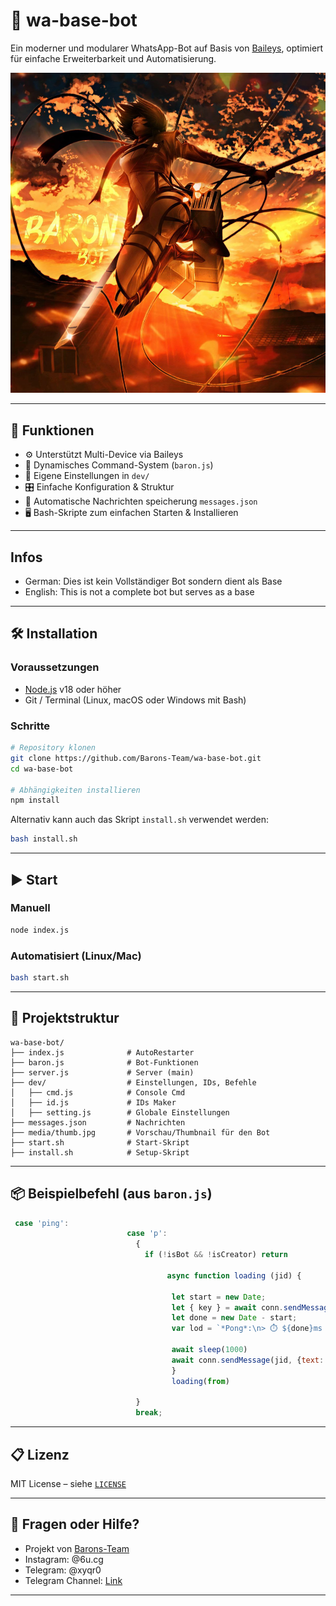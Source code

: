 # 💬 wa-base-bot

Ein moderner und modularer WhatsApp-Bot auf Basis von [Baileys](https://github.com/Barons-Team/baron-baileys-v2), optimiert für einfache Erweiterbarkeit und Automatisierung.

![Bot-Logo](./media/thumb.jpg)

---

## 🚀 Funktionen

- ⚙️ Unterstützt Multi-Device via Baileys
- 🧩 Dynamisches Command-System (`baron.js`)
- 💾 Eigene Einstellungen in `dev/`
- 🎛️ Einfache Konfiguration & Struktur
- 📜 Automatische Nachrichten speicherung `messages.json`
- 🖥️ Bash-Skripte zum einfachen Starten & Installieren

---
## Infos
- German: Dies ist kein Vollständiger Bot sondern dient als Base
- English: This is not a complete bot but serves as a base
---

## 🛠️ Installation

### Voraussetzungen

- [Node.js](https://nodejs.org/) v18 oder höher
- Git / Terminal (Linux, macOS oder Windows mit Bash)

### Schritte

```bash
# Repository klonen
git clone https://github.com/Barons-Team/wa-base-bot.git
cd wa-base-bot

# Abhängigkeiten installieren
npm install
```

Alternativ kann auch das Skript `install.sh` verwendet werden:

```bash
bash install.sh
```

---

## ▶️ Start

### Manuell

```bash
node index.js
```

### Automatisiert (Linux/Mac)

```bash
bash start.sh
```

---

## 📁 Projektstruktur

```text
wa-base-bot/
├── index.js              # AutoRestarter
├── baron.js              # Bot-Funktionen
├── server.js             # Server (main)
├── dev/                  # Einstellungen, IDs, Befehle
│   ├── cmd.js            # Console Cmd
│   ├── id.js             # IDs Maker
│   ├── setting.js        # Globale Einstellungen
├── messages.json         # Nachrichten
├── media/thumb.jpg       # Vorschau/Thumbnail für den Bot
├── start.sh              # Start-Skript
├── install.sh            # Setup-Skript
```

---

## 📦 Beispielbefehl (aus `baron.js`)

```js
 case 'ping':
                          case 'p':
                            {
                              if (!isBot && !isCreator) return
                
                                   async function loading (jid) {
                             
                                    let start = new Date;
                                    let { key } = await conn.sendMessage(jid, {text: 'warte..'})
                                    let done = new Date - start;
                                    var lod = `*Pong*:\n> ⏱️ ${done}ms (${Math.round(done / 100) / 10}s)`
                                    
                                    await sleep(1000)
                                    await conn.sendMessage(jid, {text: lod, edit: key });
                                    }
                                    loading(from)
                                   
                            }       
                            break;

```

---

## 📋 Lizenz

MIT License – siehe [`LICENSE`](./LICENSE)

---

## 🙋 Fragen oder Hilfe?

- Projekt von [Barons-Team](https://github.com/Barons-Team)
- Instagram: @6u.cg
- Telegram: @xyqr0
- Telegram Channel: [Link](https://t.me/wegschleifen)

---
